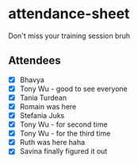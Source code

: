 # attendance-sheet
Don't miss your training session bruh

## Attendees
- [x] Bhavya
- [x] Tony Wu - good to see everyone
- [X] Tania Turdean
- [x] Romain was here 
- [x] Stefania Juks
- [X] Tony Wu - for second time
- [X] Tony Wu - for the third time
- [X] Ruth was here haha
- [X] Savina finally figured it out
